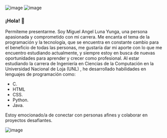 ![image](https://github.com/Miguelin04/Miguelin04/assets/118997463/1df3762a-c5e1-4929-a652-342cfd294a6a) ![image](https://github.com/Miguelin04/Miguelin04/assets/118997463/490fd190-eec1-4b0c-8b9c-0ed928a0ba07)

### ¡Hola! 👋
  
Permíteme presentarme. Soy Miguel Angel Luna Yunga, una persona apasionada y comprometido con mi carrera. Me encanta el tema de la programación y la tecnología, que se encuentra en constante cambio para el beneficio de todas las personas, me gustaría dar mi aporte con lo que me encuentro estudiando actualmente, y siempre estoy en busca de nuevas oportunidades para aprender y crecer como profesional. Al estar estudiando la carrera de Ingeniería en Ciencias de la Computación en la Universidad Nacional de Loja (UNL) , he desarrollado habilidades en lenguajes de programación como:

- C.
- HTML 
- CSS. 
- Python.
- Java. 

Estoy emocionado/a de conectar con personas afines y colaborar en proyectos desafiantes.
 
 
![image](https://github.com/Miguelin04/Miguelin04/assets/118997463/4abf6a07-8e69-4f37-a548-5921f2d181e4)
